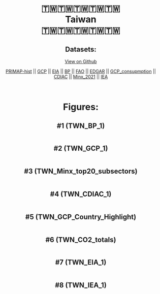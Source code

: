 
<center>
<h1 align="center">
🇹🇼🇹🇼🇹🇼🇹🇼🇹🇼
<br>
Taiwan
<br>
🇹🇼🇹🇼🇹🇼🇹🇼🇹🇼
</h1>
<h2>Datasets:</h2>
<p><a href="https://github.com/dquintani/GreenhouseData/tree/master/country_data/TWN_Taiwan/data">View on Github</a>
<br></p><p><a href="data/TWN_PRIMAP-hist.csv">PRIMAP-hist</a> || <a href="data/TWN_GCP.csv">GCP</a> || <a href="data/TWN_EIA.csv">EIA</a> || <a href="data/TWN_BP.csv">BP</a> || <a href="data/TWN_FAO.csv">FAO</a> || <a href="data/TWN_EDGAR.csv">EDGAR</a> || <a href="data/TWN_GCP_consupmption.csv">GCP_consupmption</a> || <a href="data/TWN_CDIAC.csv">CDIAC</a> || <a href="data/TWN_Minx_2021.csv">Minx_2021</a> || <a href="data/TWN_IEA.csv">IEA</a></p><p><br></p>
<h1>Figures:</h1><h2>#1 (TWN_BP_1)</h2>
<p><img alt="" src="figures/TWN_BP_1.png" /></p><h2>#2 (TWN_GCP_1)</h2>
<p><img alt="" src="figures/TWN_GCP_1.png" /></p><h2>#3 (TWN_Minx_top20_subsectors)</h2>
<p><img alt="" src="figures/TWN_Minx_top20_subsectors.png" /></p><h2>#4 (TWN_CDIAC_1)</h2>
<p><img alt="" src="figures/TWN_CDIAC_1.png" /></p><h2>#5 (TWN_GCP_Country_Highlight)</h2>
<p><img alt="" src="figures/TWN_GCP_Country_Highlight.png" /></p><h2>#6 (TWN_CO2_totals)</h2>
<p><img alt="" src="figures/TWN_CO2_totals.png" /></p><h2>#7 (TWN_EIA_1)</h2>
<p><img alt="" src="figures/TWN_EIA_1.png" /></p><h2>#8 (TWN_IEA_1)</h2>
<p><img alt="" src="figures/TWN_IEA_1.png" /></p>